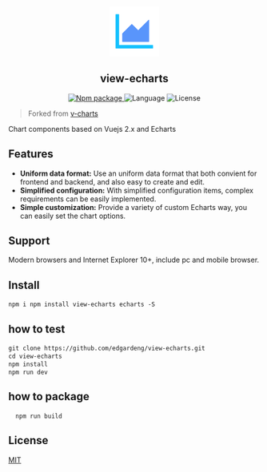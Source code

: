 <p align="center">
<img src="./examples/static/logo.png" width="100" height="100">
</p>

<h2 align="center">view-echarts</h2>

<p align="center">
  <a href="https://www.npmjs.org/package/view-echarts">
    <img src="https://img.shields.io/npm/v/view-echarts.svg" alt="Npm package">
  </a>
  <a>
    <img src="https://img.shields.io/badge/language-javascript-yellow.svg" alt="Language">
  </a>
  <a>
    <img src="https://img.shields.io/badge/license-MIT-000000.svg" alt="License">
  </a>
</p>

> Forked from [v-charts](https://github.com/ElemeFE/v-charts)

Chart components based on Vuejs 2.x and Echarts


## Features
- **Uniform data format:** Use an uniform data format that both convient for frontend and backend, and also easy to create and edit.
- **Simplified configuration:** With simplified configuration items, complex requirements can be easily implemented.
- **Simple customization:** Provide a variety of custom Echarts way, you can easily set the chart options.

## Support

Modern browsers and Internet Explorer 10+, include pc and mobile browser.

## Install

```
npm i npm install view-echarts echarts -S
```


## how to test

```
git clone https://github.com/edgardeng/view-echarts.git
cd view-echarts
npm install
npm run dev
```

## how to package
```
  npm run build
```



## License

[MIT](http://opensource.org/licenses/MIT)
